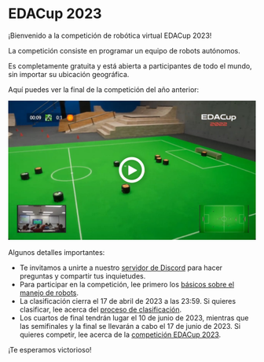 # EDACup 2023

¡Bienvenido a la competición de robótica virtual EDACup 2023!

La competición consiste en programar un equipo de robots autónomos.

Es completamente gratuita y está abierta a participantes de todo el mundo, sin importar su ubicación geográfica.

Aquí puedes ver la final de la competición del año anterior:

[![Final de la EDACup 2022](Images/EDACup-2022.jpg)](https://www.youtube.com/watch?v=cI3Y5UipfQc)

Algunos detalles importantes:

* Te invitamos a unirte a nuestro [servidor de Discord](https://discord.gg/RAwJQxQyW2) para hacer preguntas y compartir tus inquietudes.
* Para participar en la competición, lee primero los [básicos sobre el manejo de robots](BASICS.md).
* La clasificación cierra el 17 de abril de 2023 a las 23:59. Si quieres clasificar, lee acerca del [proceso de clasificación](CLASIFICACION.md).
* Los cuartos de final tendrán lugar el 10 de junio de 2023, mientras que las semifinales y la final se llevarán a cabo el 17 de junio de 2023. Si quieres competir, lee acerca de la [competición EDACup 2023](COMPETICION.md).

¡Te esperamos victorioso!
